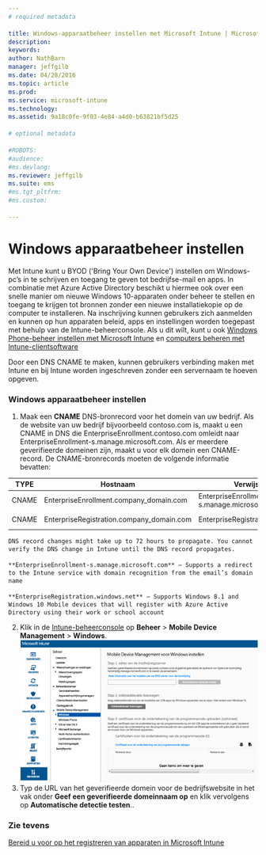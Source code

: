 ```yaml
---
# required metadata

title: Windows-apparaatbeheer instellen met Microsoft Intune | Microsoft Intune
description:
keywords:
author: NathBarn
manager: jeffgilb
ms.date: 04/28/2016
ms.topic: article
ms.prod:
ms.service: microsoft-intune
ms.technology:
ms.assetid: 9a18c0fe-9f03-4e84-a4d0-b63821bf5d25

# optional metadata

#ROBOTS:
#audience:
#ms.devlang:
ms.reviewer: jeffgilb
ms.suite: ems
#ms.tgt_pltfrm:
#ms.custom:

---
```


# Windows apparaatbeheer instellen
Met Intune kunt u BYOD ('Bring Your Own Device') instellen om Windows-pc’s in te schrijven en toegang te geven tot bedrijfse-mail en apps. In combinatie met Azure Active Directory beschikt u hiermee ook over een snelle manier om nieuwe Windows 10-apparaten onder beheer te stellen en toegang te krijgen tot bronnen zonder een nieuwe installatiekopie op de computer te installeren. Na inschrijving kunnen gebruikers zich aanmelden en kunnen op hun apparaten beleid, apps en instellingen worden toegepast met behulp van de Intune-beheerconsole. Als u dit wilt, kunt u ook [Windows Phone-beheer instellen met Microsoft Intune](set-up-windows-phone-management-with-microsoft-intune.md) en [computers beheren met Intune-clientsoftware](manage-windows-pcs-with-microsoft-intune.md)

Door een DNS CNAME te maken, kunnen gebruikers verbinding maken met Intune en bij Intune worden ingeschreven zonder een servernaam te hoeven opgeven.

### Windows apparaatbeheer instellen

  1.  Maak een **CNAME** DNS-bronrecord voor het domein van uw bedrijf. Als de website van uw bedrijf bijvoorbeeld contoso.com is, maakt u een CNAME in DNS die EnterpriseEnrollment.contoso.com omleidt naar EnterpriseEnrollment-s.manage.microsoft.com. Als er meerdere geverifieerde domeinen zijn, maakt u voor elk domein een CNAME-record. De CNAME-bronrecords moeten de volgende informatie bevatten:

  |TYPE|Hostnaam|Verwijst naar|TTL|
  |--------|-------------|-------------|-------|
  |CNAME|EnterpriseEnrollment.company_domain.com|EnterpriseEnrollment-s.manage.microsoft.com |1 uur|
  |CNAME|EnterpriseRegistration.company_domain.com|EnterpriseRegistration.windows.net|1 uur|

    DNS record changes might take up to 72 hours to propagate. You cannot verify the DNS change in Intune until the DNS record propagates.

    **EnterpriseEnrollment-s.manage.microsoft.com** – Supports a redirect to the Intune service with domain recognition from the email’s domain name

    **EnterpriseRegistration.windows.net** – Supports Windows 8.1 and Windows 10 Mobile devices that will register with Azure Active Directory using their work or school account

  2.  Klik in de [Intune-beheerconsole](http://manage.microsoft.com) op **Beheer** &gt; **Mobile Device Management** &gt; **Windows**.
  ![Het dialoogvenster Windows-apparaatbeheer](../media/enroll-intune-winenr.png)
  3.  Typ de URL van het geverifieerde domein voor de bedrijfswebsite in het vak onder **Geef een geverifieerde domeinnaam op** en klik vervolgens op **Automatische detectie testen**..

### Zie tevens
[Bereid u voor op het registreren van apparaten in Microsoft Intune](get-ready-to-enroll-devices-in-microsoft-intune.md)


<!--HONumber=May16_HO1-->


